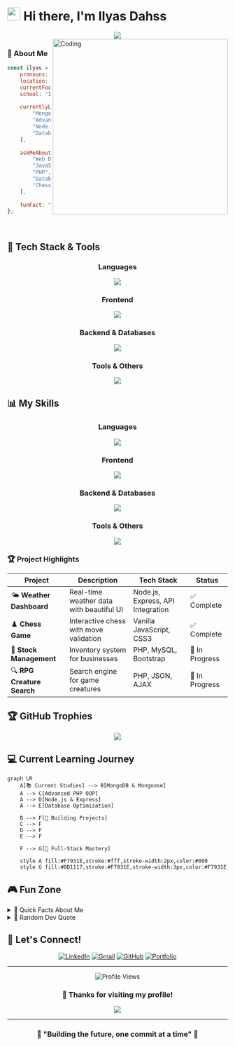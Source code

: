 # <img src="https://raw.githubusercontent.com/MartinHeinz/MartinHeinz/master/wave.gif" width="30px" height="30px" /> Hi there, I'm **Ilyas Dahss**

<div align="center">
  <img src="https://readme-typing-svg.herokuapp.com/?font=Righteous&size=35&center=true&vCenter=true&width=500&height=70&duration=4000&lines=Hi+There!+👋;+I'm+Ilyas+Dahss!;Full-Stack+Developer!;Welcome+to+my+Profile!&color=F7931E" />
</div>

<img align="right" alt="Coding" width="400" src="https://media.giphy.com/media/SWoSkN6DxTszqIKEqv/giphy.gif">

### 💫 About Me

```javascript
const ilyas = {
    pronouns: "He" | "Him",
    location: "Rabat, Morocco 🇲🇦",
    currentFocus: "Full-Stack Development",
    school: "ISTA NTIC Rabat",
    
    currentlyLearning: [
        "MongoDB & Mongoose",
        "Advanced PHP & OOP",
        "Node.js & Express.js",
        "Database Optimization"
    ],
    
    askMeAbout: [
        "Web Development", 
        "JavaScript", 
        "PHP", 
        "Database Design",
        "Chess Strategies ♟️"
    ],
    
    funFact: "I debug with console.log() and I'm proud of it! 🐛"
};
```

<br clear="both">

## 🚀 Tech Stack & Tools

<div align="center">

### Languages
<img src="https://skillicons.dev/icons?i=js,php,html,css,python" />

### Frontend
<img src="https://skillicons.dev/icons?i=react,bootstrap" />

### Backend & Databases  
<img src="https://skillicons.dev/icons?i=nodejs,express,mongodb,mysql,firebase" />

### Tools & Others
<img src="https://skillicons.dev/icons?i=git,github,vscode,figma,postman" />

</div>

## 📊 My Skills

<div align="center">

### Languages
<img src="https://skillicons.dev/icons?i=js,php,html,css,python" />

### Frontend
<img src="https://skillicons.dev/icons?i=react,bootstrap" />

### Backend & Databases  
<img src="https://skillicons.dev/icons?i=nodejs,express,mongodb,mysql,firebase" />

### Tools & Others
<img src="https://skillicons.dev/icons?i=git,github,vscode,figma,postman" />

</div>

### 🏆 Project Highlights

| Project | Description | Tech Stack | Status |
|---------|-------------|------------|--------|
| 🌤️ **Weather Dashboard** | Real-time weather data with beautiful UI | Node.js, Express, API Integration | ✅ Complete |
| ♟️ **Chess Game** | Interactive chess with move validation | Vanilla JavaScript, CSS3 | ✅ Complete |
| 🛒 **Stock Management** | Inventory system for businesses | PHP, MySQL, Bootstrap | 🔄 In Progress |
| 🔍 **RPG Creature Search** | Search engine for game creatures | PHP, JSON, AJAX | 🔄 In Progress |



## 🏆 GitHub Trophies

<div align="center">
  <img src="https://github-profile-trophy.vercel.app/?username=yourusername&theme=tokyonight&no-frame=true&no-bg=true&margin-w=4&row=2&column=4" />
</div>

## 💻 Current Learning Journey

```mermaid
graph LR
    A[📚 Current Studies] --> B[MongoDB & Mongoose]
    A --> C[Advanced PHP OOP]
    A --> D[Node.js & Express]
    A --> E[Database Optimization]
    
    B --> F[🎯 Building Projects]
    C --> F
    D --> F
    E --> F
    
    F --> G[🚀 Full-Stack Mastery]
    
    style A fill:#F7931E,stroke:#fff,stroke-width:2px,color:#000
    style G fill:#0D1117,stroke:#F7931E,stroke-width:3px,color:#F7931E
```

## 🎮 Fun Zone

<details>
<summary>🎯 Quick Facts About Me</summary>

- 🔥 I can solve a Rubik's cube in under 2 minutes
- ♟️ Chess rating: Still climbing! 
- 🌙 Night owl - my best code happens after midnight
- ☕ Coffee dependency level: **MAXIMUM**
- 🎵 Coding playlist: Lo-fi hip hop + epic movie soundtracks
- 💡 Dream project: AI-powered chess tutor

</details>

<details>
<summary>💬 Random Dev Quote</summary>
<br>

<div align="center">
  <img src="https://quotes-github-readme.vercel.app/api?type=horizontal&theme=tokyonight&quote=Code%20is%20like%20humor.%20When%20you%20have%20to%20explain%20it%2C%20it%27s%20bad.&author=Cory%20House" />
</div>

</details>

## 🤝 Let's Connect!

<div align="center">

[![LinkedIn](https://img.shields.io/badge/LinkedIn-0077B5?style=for-the-badge&logo=linkedin&logoColor=white)](https://linkedin.com/in/ilyas-dahss-a08637337)
[![Gmail](https://img.shields.io/badge/Gmail-D14836?style=for-the-badge&logo=gmail&logoColor=white)](dahssilyas@gmail.com)
[![GitHub](https://img.shields.io/badge/GitHub-100000?style=for-the-badge&logo=github&logoColor=white)](https://github.com/DAHSSILYAS)
[![Portfolio](https://img.shields.io/badge/Portfolio-FF5722?style=for-the-badge&logo=todoist&logoColor=white)](https://yourportfolio.com)

</div>

---

<div align="center">
  <img src="https://komarev.com/ghpvc/?username=yourusername&label=Profile%20Views&color=F7931E&style=flat" alt="Profile Views" />
  
  ### 💖 Thanks for visiting my profile!
  
  <img src="https://raw.githubusercontent.com/Trilokia/Trilokia/379277808c61ef204768a61bbc5d25bc7798ccf1/bottom_header.svg" />
</div>



---

<div align="center">
  <h3>🚀 "Building the future, one commit at a time" 🚀</h3>
</div>
